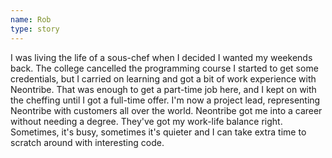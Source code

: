 ```yaml
---
name: Rob
type: story
---
```


I was living the life of a sous-chef when I decided I wanted my weekends back. The college cancelled the programming course I started to get some credentials, but I carried on learning and got a bit of work experience with Neontribe. That was enough to get a part-time job here, and I kept on with the cheffing until I got a full-time offer. I'm now a project lead, representing Neontribe with customers all over the world. Neontribe got me into a career without needing a degree. They've got my work-life balance right. Sometimes, it's busy, sometimes it's quieter and I can take extra time to scratch around with interesting code.
